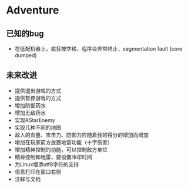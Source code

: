 # Adventure

## 已知的bug

- 在低配机器上，疯狂按空格，程序会异常终止，segmentation fault (core dumped)

## 未来改进

- 提供退出游戏的方式
- 提供暂停游戏的方式
- 增加防御药水
- 增加无敌药水
- 实现AStarEnemy
- 实现几种不同的地图
- 敌人的血量、攻击力、防御力应随着我的得分的增加而增加
- 增加在玩家前方放置地雷功能（十字伤害）
- 增加精神控制的功能，可以控制敌方单位
- 精神控制和地雷，要设置冷却时间
- 为Linux增添utf8字符的支持
- 信息打印在窗口右侧
- 注释与文档